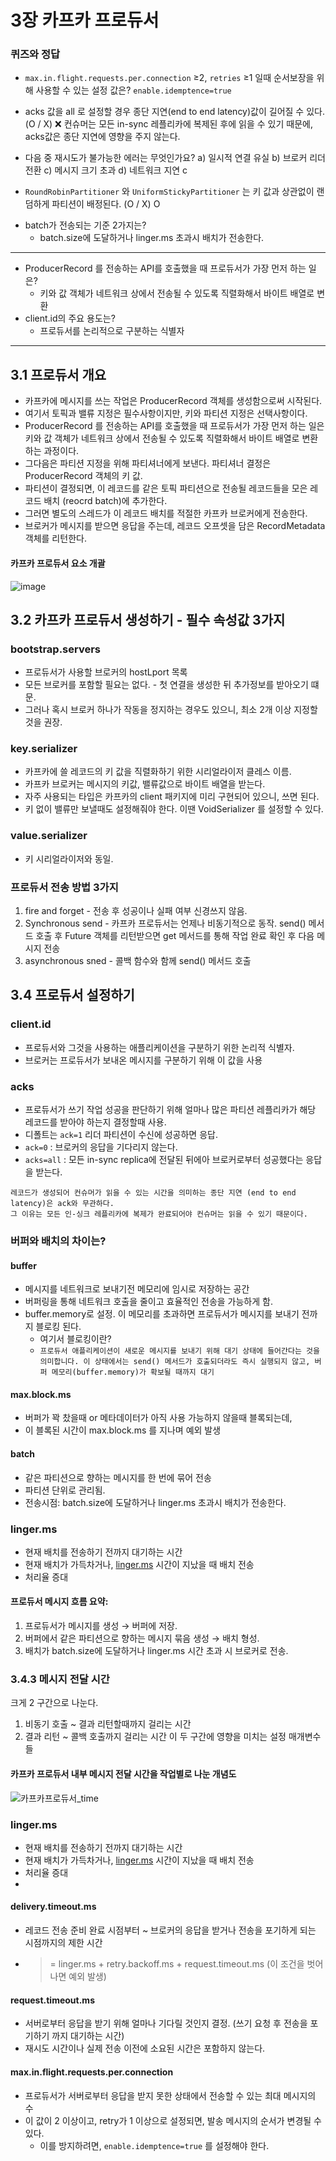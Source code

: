 # 3장 카프카 프로듀서

### 퀴즈와 정답
- `max.in.flight.requests.per.connection` ≥2, `retries` ≥1 일때 순서보장을 위해 사용할 수 있는 설정 값은?
    `enable.idemptence=true`
- acks 값을 all 로 설정할 경우 종단 지연(end to end latency)값이 길어질 수 있다. (O / X)
    ❌ 컨슈머는 모든 in-sync 레플리카에 복제된 후에 읽을 수 있기 때문에, acks값은 종단 지연에 영향을 주지 않는다.
    
- 다음 중 재시도가 불가능한 에러는 무엇인가요?
a) 일시적 연결 유실
b) 브로커 리더 전환
c) 메시지 크기 초과
d) 네트워크 지연
    c
- `RoundRobinPartitioner` 와 `UniformStickyPartitioner` 는 키 값과 상관없이 랜덤하게 파티션이 배정된다. (O / X)
    O

 * batch가 전송되는 기준 2가지는?
   * batch.size에 도달하거나 linger.ms 초과시 배치가 전송한다.
  
--- 
 * ProducerRecord 를 전송하는 API를 호출했을 때 프로듀서가 가장 먼저 하는 일은?
   * 키와 값 객체가 네트워크 상에서 전송될 수 있도록 직렬화해서 바이트 배열로 변환
 * client.id의 주요 용도는?
   * 프로듀서를 논리적으로 구분하는 식별자  
---

## 3.1 프로듀서 개요
 * 카프카에 메시지를 쓰는 작업은 ProducerRecord 객체를 생성함으로써 시작된다.
 * 여기서 토픽과 밸류 지정은 필수사항이지만, 키와 파티션 지정은 선택사항이다.
 * ProducerRecord 를 전송하는 API를 호출했을 때 프로듀서가 가장 먼저 하는 일은 키와 값 객체가 네트워크 상에서 전송될 수 있도록 직렬화해서 바이트 배열로 변환하는 과정이다.
 * 그다음은 파티션 지정을 위해 파티셔너에게 보낸다. 파티셔너 결정은 ProducerRecord 객체의 키 값.
 * 파티션이 결정되면, 이 레코드를 같은 토픽 파티션으로 전송될 레코드들을 모은 레코드 배치 (reocrd batch)에 추가한다.
 * 그러면 별도의 스레드가 이 레코드 배치를 적절한 카프카 브로커에게 전송한다.
 * 브로커가 메시지를 받으면 응답을 주는데, 레코드 오프셋을 담은 RecordMetadata 객체를 리턴한다.


#### 카프카 프로듀서 요소 개괄
![image](https://github.com/user-attachments/assets/fa4da5b3-e31a-47e4-807e-3a289cdcd7be)


## 3.2 카프카 프로듀서 생성하기 - 필수 속성값 3가지
### bootstrap.servers
 * 프로듀서가 사용할 브로커의 hostLport 목록
 * 모든 브로커를 포함할 필요는 없다. - 첫 연결을 생성한 뒤 추가정보를 받아오기 떄문.
 * 그러나 혹시 브로커 하나가 작동을 정지하는 경우도 있으니, 최소 2개 이상 지정할 것을 권장.

### key.serializer
 * 카프카에 쓸 레코드의 키 값을 직렬화하기 위한 시리얼라이저 클레스 이름.
 * 카프카 브로커는 메시지의 키값, 밸류값으로 바이트 배열을 받는다.
 * 자주 사용되는 타입은 카프카의 client 패키지에 미리 구현되어 있으니, 쓰면 된다.
 * 키 없이 밸류만 보낼때도 설정해줘야 한다. 이땐 VoidSerializer 를 설정할 수 있다.

### value.serializer
 * 키 시리얼라이저와 동일.

### 프로듀서 전송 방법 3가지
 1. fire and forget - 전송 후 성공이나 실패 여부 신경쓰지 않음.
 2. Synchronous send - 카프카 프로듀서는 언제나 비동기적으로 동작. send() 메서드 호출 후 Future 객체를 리턴받으면 get 메서드를 통해 작업 완료 확인 후 다음 메시지 전송
 3. asynchronous sned - 콜백 함수와 함께 send() 메서드 호출

## 3.4 프로듀서 설정하기
### client.id
 * 프로듀서와 그것을 사용하는 애플리케이션을 구분하기 위한 논리적 식별자.
 * 브로커는 프로듀서가 보내온 메시지를 구분하기 위해 이 값을 사용

### acks
 * 프로듀서가 쓰기 작업 성공을 판단하기 위해 얼마나 많은 파티션 레플리카가 해당 레코드를 받아야 하는지 결정할때 사용.
 * 디폴트는 `ack=1` 리더 파티션이 수신에 성공하면 응답.
 * `ack=0` : 브로커의 응답을 기다리지 않는다.
 * `acks=all` : 모든 in-sync replica에 전달된 뒤에아 브로커로부터 성공했다는 응답을 받는다.

```
레코드가 생성되어 컨슈머가 읽을 수 있는 시간을 의미하는 종단 지연 (end to end latency)은 ack와 무관하다.
그 이유는 모든 인-싱크 레플리카에 복제가 완료되어야 컨슈머는 읽을 수 있기 때문이다.
```



### 버퍼와 배치의 차이는?
#### buffer
 * 메시지를 네트워크로 보내기전  메모리에 임시로 저장하는 공간
 * 버퍼링을 통해 네트워크 호출을 줄이고 효율적인 전송을 가능하게 함.
 * buffer.memory로 설정. 이 메모리를 초과하면 프로듀서가 메시지를 보내기 전까지 블로킹 된다.
   * 여기서 블로킹이란?
   * `프로듀서 애플리케이션이 새로운 메시지를 보내기 위해 대기 상태에 들어간다는 것을 의미합니다. 이 상태에서는 send() 메서드가 호출되더라도 즉시 실행되지 않고, 버퍼 메모리(buffer.memory)가 확보될 때까지 대기`

#### max.block.ms
 * 버퍼가 꽉 찼을때 or 메타데이터가 아직 사용 가능하지 않을때 블록되는데,
 * 이 블록된 시간이 max.block.ms 를 지나며 예외 발생

#### batch
 * 같은 파티션으로 향하는 메시지를 한 번에 묶어 전송
 * 파티션 단위로 관리됨.
 * 전송시점: batch.size에 도달하거나 linger.ms 초과시 배치가 전송한다.

### linger.ms
 * 현재 배치를 전송하기 전까지 대기하는 시간
 * 현재 배치가 가득차거나, [linger.ms](http://linger.ms) 시간이 지났을 때 배치 전송
 * 처리율 증대

#### 프로듀서 메시지 흐름 요약:
1. 프로듀서가 메시지를 생성 → 버퍼에 저장.
2. 버퍼에서 같은 파티션으로 향하는 메시지 묶음 생성 → 배치 형성.
3. 배치가 batch.size에 도달하거나 linger.ms 시간 초과 시 브로커로 전송.

### 3.4.3 메시지 전달 시간
크게 2 구간으로 나눈다.
1. 비동기 호출 ~ 결과 리턴할때까지 걸리는 시간
2. 결과 리턴 ~ 콜백 호출까지 걸리는 시간
이 두 구간에 영향을 미치는 설정 매개변수들

#### 카프카 프로듀서 내부 메시지 전달 시간을 작업별로 나눈 개념도
![카프카프로듀서_time](https://github.com/user-attachments/assets/fad3d1d4-361c-4ad7-b749-67c3c307d87d)

### linger.ms
 * 현재 배치를 전송하기 전까지 대기하는 시간
 * 현재 배치가 가득차거나, [linger.ms](http://linger.ms) 시간이 지났을 때 배치 전송
 * 처리율 증대
 * 
#### delivery.timeout.ms
 * 레코드 전송 준비 완료 시점부터 ~ 브로커의 응답을 받거나 전송을 포기하게 되는 시점까지의 제한 시간
 * >= linger.ms + retry.backoff.ms + request.timeout.ms (이 조건을 벗어나면 예외 발생)

#### request.timeout.ms
 * 서버로부터 응답을 받기 위해 얼마나 기다릴 것인지 결정. (쓰기 요청 후 전송을 포기하기 까지 대기하는 시간)
 * 재시도 시간이나 실제 전송 이전에 소요된 시간은 포함하지 않는다.

#### max.in.flight.requests.per.connection
 * 프로듀서가 서버로부터 응답을 받지 못한 상태에서 전송할 수 있는 최대 메시지의 수
 * 이 값이 2 이상이고, retry가 1 이상으로 설정되면, 발송 메시지의 순서가 변경될 수 있다.
    * 이를 방지하려면, `enable.idemptence=true` 를 설정해야 한다.

